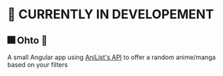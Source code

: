 # 👷 CURRENTLY IN DEVELOPEMENT
## :fireworks: Ohto :sparkler:

A small Angular app using [AniList's API](https://github.com/AniList/ApiV2-GraphQL-Docs) to offer a random anime/manga based on your filters
